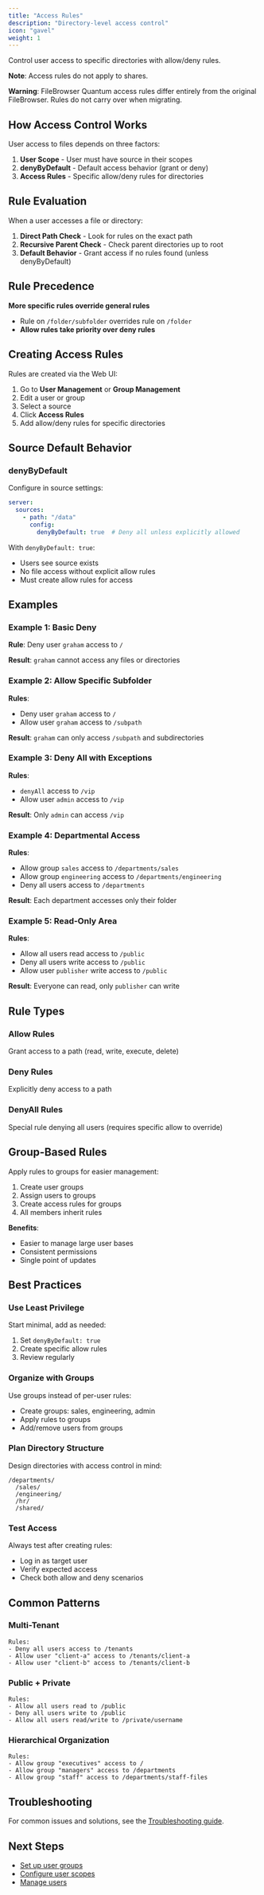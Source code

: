 ```yaml
---
title: "Access Rules"
description: "Directory-level access control"
icon: "gavel"
weight: 1
---
```


Control user access to specific directories with allow/deny rules.

**Note**: Access rules do not apply to shares.

**Warning**: FileBrowser Quantum access rules differ entirely from the original FileBrowser. Rules do not carry over when migrating.

## How Access Control Works

User access to files depends on three factors:

1. **User Scope** - User must have source in their scopes
2. **denyByDefault** - Default access behavior (grant or deny)
3. **Access Rules** - Specific allow/deny rules for directories

## Rule Evaluation

When a user accesses a file or directory:

1. **Direct Path Check** - Look for rules on the exact path
2. **Recursive Parent Check** - Check parent directories up to root
3. **Default Behavior** - Grant access if no rules found (unless denyByDefault)

## Rule Precedence

**More specific rules override general rules**

- Rule on `/folder/subfolder` overrides rule on `/folder`
- **Allow rules take priority over deny rules**

## Creating Access Rules

Rules are created via the Web UI:

1. Go to **User Management** or **Group Management**
2. Edit a user or group
3. Select a source
4. Click **Access Rules**
5. Add allow/deny rules for specific directories

## Source Default Behavior

### denyByDefault

Configure in source settings:

```yaml
server:
  sources:
    - path: "/data"
      config:
        denyByDefault: true  # Deny all unless explicitly allowed
```

With `denyByDefault: true`:
- Users see source exists
- No file access without explicit allow rules
- Must create allow rules for access

## Examples

### Example 1: Basic Deny

**Rule**: Deny user `graham` access to `/`

**Result**: `graham` cannot access any files or directories

### Example 2: Allow Specific Subfolder

**Rules**:
- Deny user `graham` access to `/`
- Allow user `graham` access to `/subpath`

**Result**: `graham` can only access `/subpath` and subdirectories

### Example 3: Deny All with Exceptions

**Rules**:
- `denyAll` access to `/vip`
- Allow user `admin` access to `/vip`

**Result**: Only `admin` can access `/vip`

### Example 4: Departmental Access

**Rules**:
- Allow group `sales` access to `/departments/sales`
- Allow group `engineering` access to `/departments/engineering`
- Deny all users access to `/departments`

**Result**: Each department accesses only their folder

### Example 5: Read-Only Area

**Rules**:
- Allow all users read access to `/public`
- Deny all users write access to `/public`
- Allow user `publisher` write access to `/public`

**Result**: Everyone can read, only `publisher` can write

## Rule Types

### Allow Rules
Grant access to a path (read, write, execute, delete)

### Deny Rules
Explicitly deny access to a path

### DenyAll Rules
Special rule denying all users (requires specific allow to override)

## Group-Based Rules

Apply rules to groups for easier management:

1. Create user groups
2. Assign users to groups
3. Create access rules for groups
4. All members inherit rules

**Benefits**:
- Easier to manage large user bases
- Consistent permissions
- Single point of updates

## Best Practices

### Use Least Privilege

Start minimal, add as needed:
1. Set `denyByDefault: true`
2. Create specific allow rules
3. Review regularly

### Organize with Groups

Use groups instead of per-user rules:
- Create groups: sales, engineering, admin
- Apply rules to groups
- Add/remove users from groups

### Plan Directory Structure

Design directories with access control in mind:

```
/departments/
  /sales/
  /engineering/
  /hr/
  /shared/
```

### Test Access

Always test after creating rules:
- Log in as target user
- Verify expected access
- Check both allow and deny scenarios

## Common Patterns

### Multi-Tenant

```
Rules:
- Deny all users access to /tenants
- Allow user "client-a" access to /tenants/client-a
- Allow user "client-b" access to /tenants/client-b
```

### Public + Private

```
Rules:
- Allow all users read to /public
- Deny all users write to /public
- Allow all users read/write to /private/username
```

### Hierarchical Organization

```
Rules:
- Allow group "executives" access to /
- Allow group "managers" access to /departments
- Allow group "staff" access to /departments/staff-files
```

## Troubleshooting

For common issues and solutions, see the [Troubleshooting guide](/docs/access-control/troubleshooting/).

## Next Steps

- [Set up user groups](/docs/access-control/groups/)
- [Configure user scopes](/docs/access-control/scopes/)
- [Manage users](/docs/configuration/users/)

